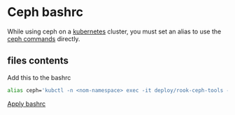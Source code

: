 # Ceph bashrc

While using ceph on a [kubernetes](../Virtualisation/Containers/Kubernetes/Kubernetes_Commands.md) cluster, you must set an alias to use the [ceph commands](./Ceph_Commands.md) directly.

## files contents

Add this to the bashrc

```bash
alias ceph='kubctl -n <nom-namespace> exec -it deploy/rook-ceph-tools -- ceph'
```

[Apply bashrc](../Bash/Bash_commands.md#apply-modifications-of-bashrc-file)
